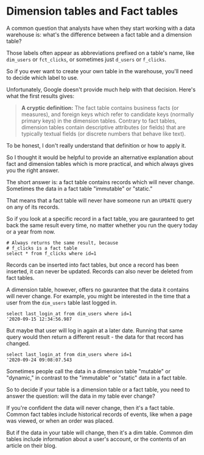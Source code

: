 # Dimension tables and Fact tables

A common question that analysts have when they start working with a data warehouse is: what's the difference between a fact table and a dimension table?

Those labels often appear as abbreviations prefixed on a table's name, like `dim_users` or `fct_clicks`, or sometimes just `d_users` or `f_clicks`.

So if you ever want to create your own table in the warehouse, you'll need to decide which label to use.

Unfortunately, Google doesn't provide much help with that decision. Here's what the first results gives:

> **A cryptic definition:**
> The fact table contains business facts (or measures), and foreign keys which refer to candidate keys (normally primary keys) in the dimension tables. Contrary to fact tables, dimension tables contain descriptive attributes (or fields) that are typically textual fields (or discrete numbers that behave like text).

To be honest, I don't really understand that definition or how to apply it.

So I thought it would be helpful to provide an alternative explanation about fact and dimension tables which is more practical, and which always gives you the right answer.

The short answer is: a fact table contains records which will never change. Sometimes the data in a fact table "immutable" or "static."

That means that a fact table will never have someone run an `UPDATE` query on any of its records. 

So if you look at a specific record in a fact table, you are gauranteed to get back the same result every time, no matter whether you run the query today or a year from now.

```
# Always returns the same result, because 
# f_clicks is a fact table
select * from f_clicks where id=1
```

Records can be inserted into fact tables, but once a record has been inserted, it can never be updated. Records can also never be deleted from fact tables.

A dimension table, however, offers no gaurantee that the data it contains will never change. For example, you might be interested in the time that a user from the `dim_users` table last logged in.

```
select last_login_at from dim_users where id=1
'2020-09-15 12:34:56.987
```

But maybe that user will log in again at a later date. Running that same query would then return a different result - the data for that record has changed.

```
select last_login_at from dim_users where id=1
'2020-09-24 09:08:07.543
```

Sometimes people call the data in a dimension table "mutable" or "dynamic," in contrast to the "immutable" or "static" data in a fact table.

So to decide if your table is a dimension table or a fact table, you need to answer the question: will the data in my table ever change? 

If you're confident the data will never change, then it's a fact table. Common fact tables include historical records of events, like when a page was viewed, or when an order was placed.

But if the data in your table will change, then it's a dim table. Common dim tables include information about a user's account, or the contents of an article on their blog.
